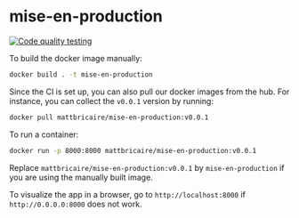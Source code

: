 # mise-en-production

[![Code quality testing](https://github.com/yseultmasson/mise-en-production/actions/workflows/test.yml/badge.svg)](https://github.com/yseultmasson/mise-en-production/actions/workflows/test.yml)

To build the docker image manually:
```bash
docker build . -t mise-en-production
```

Since the CI is set up, you can also pull our docker images from the hub. For instance, you can collect the `v0.0.1` version by running:

```bash
docker pull mattbricaire/mise-en-production:v0.0.1
```

To run a container:
```bash
docker run -p 8000:8000 mattbricaire/mise-en-production:v0.0.1
```

Replace `mattbricaire/mise-en-production:v0.0.1` by `mise-en-production` if you are using the manually built image.

To visualize the app in a browser, go to `http://localhost:8000` if `http://0.0.0.0:8000` does not work.